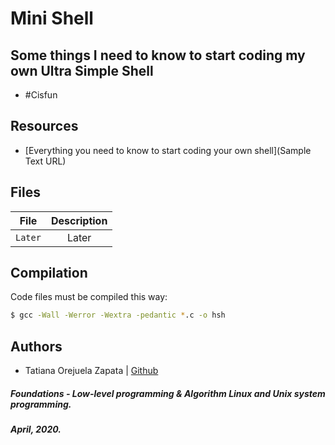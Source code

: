 # Mini Shell
##  Some things I need to know to start coding my own Ultra Simple Shell

* #Cisfun

## Resources

* [Everything you need to know to start coding your own shell](Sample Text URL)

## Files
| File  | Description |
| :---: | :---:  |
| `Later` | Later |

## Compilation
Code files must be compiled this way:
```bash
$ gcc -Wall -Werror -Wextra -pedantic *.c -o hsh
```
## Authors
* Tatiana Orejuela Zapata | [Github](https://github.com/tatsOre)

##### Foundations - Low-level programming & Algorithm  Linux and Unix system programming.
#####  April, 2020.